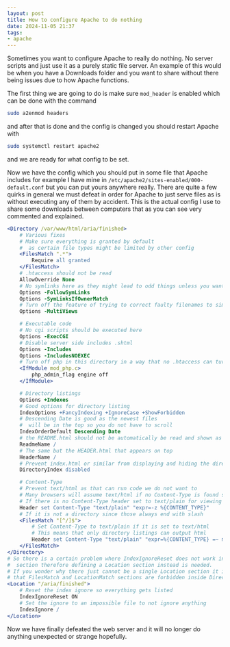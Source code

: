 ```yaml
---
layout: post
title: How to configure Apache to do nothing
date: 2024-11-05 21:37
tags:
- apache
---
```

Sometimes you want to configure Apache to really do nothing. No server scripts and just use it as a purely static file server. An example of this would be when you have a Downloads folder and you want to share without there being issues due to how Apache functions.

The first thing we are going to do is make sure `mod_header` is enabled which can be done with the command
```sh
sudo a2enmod headers
```
and after that is done and the config is changed you should restart Apache with
```sh
sudo systemctl restart apache2
```
and we are ready for what config to be set.

Now we have the config which you should put in some file that Apache includes for example I have mine in `/etc/apache2/sites-enabled/000-default.conf` but you can put yours anywhere really. There are quite a few quirks in general we must defeat in order for Apache to just serve files as is without executing any of them by accident. This is the actual config I use to share some downloads between computers that as you can see very commented and explained.

```apache
<Directory /var/www/html/aria/finished>
	# Various fixes
	# Make sure everything is granted by default
	#  as certain file types might be limited by other config
	<FilesMatch ".*">
		Require all granted
	</FilesMatch>
	# .htaccess should not be read
	AllowOverride None
	# No symlinks here as they might lead to odd things unless you want them here ofc
	Options -FollowSymLinks
	Options -SymLinksIfOwnerMatch
	# Turn off the feature of trying to correct faulty filenames to similar ones
	Options -MultiViews

	# Executable code
	# No cgi scripts should be executed here
	Options -ExecCGI
	# Disable server side includes .shtml
	Options -Includes
	Options -IncludesNOEXEC
	# Turn off php in this directory in a way that no .htaccess can turn them on again
	<IfModule mod_php.c>
		php_admin_flag engine off
	</IfModule>

	# Directory listings
	Options +Indexes
	# Good options for directory listing
	IndexOptions +FancyIndexing +IgnoreCase +ShowForbidden
	# Descending Date is good as the newest files 
	#  will be in the top so you do not have to scroll
	IndexOrderDefault Descending Date
	# the README.html should not be automatically be read and shown as part of the listing
	ReadmeName /
	# The same but the HEADER.html that appears on top
	HeaderName /
	# Prevent index.html or similar from displaying and hiding the directory listing
	DirectoryIndex disabled

	# Content-Type
	# Prevent text/html as that can run code we do not want to
	# Many browsers will assume text/html if no Content-Type is found so we need to be explicit
	# If there is no Content-Type header set to text/plain for viewing rather than download
	Header set Content-Type "text/plain" "expr=-z %{CONTENT_TYPE}"
	# If it is not a directory since those always end with slash
	<FilesMatch "[^/]$"> 
		# Set Content-Type to text/plain if it is set to text/html
		# This means that only directory listings can output html
		Header set Content-Type "text/plain" "expr=%{CONTENT_TYPE} =~ m|text/html|"
	</FilesMatch>
</Directory>
# So there is a certain problem where IndexIgnoreReset does not work in a Directory
#  section therefore defining a Location section instead is needed.
# If you wonder why there just cannot be a single Location section it is
# that FilesMatch and LocationMatch sections are forbidden inside Directory sections.
<Location "/aria/finished">
	# Reset the index ignore so everything gets listed
	IndexIgnoreReset ON
	# Set the ignore to an impossible file to not ignore anything
	IndexIgnore /
</Location>
```

Now we have finally defeated the web server and it will no longer do anything unexpected or strange hopefully.
